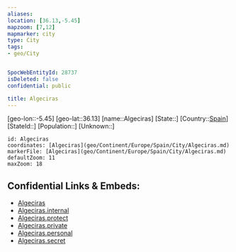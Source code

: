 ```yaml
---
aliases: 
location: [36.13,-5.45]
mapzoom: [7,12] 
mapmarker: city 
type: City
tags:
- geo/City


SpocWebEntityId: 28737
isDeleted: false
confidential: public

title: Algeciras
---
```

[geo-lon::-5.45]
[geo-lat::36.13]
[name::Algeciras]
[State::]
[Country::[Spain](geo/Continent/Europe/Spain.md)]
[StateId::]
[Population::]
[Unknown::]


```leaflet
id: Algeciras
coordinates: [Algeciras](geo/Continent/Europe/Spain/City/Algeciras.md)
markerFile: [Algeciras](geo/Continent/Europe/Spain/City/Algeciras.md)
defaultZoom: 11 
maxZoom: 18
```


## Confidential Links & Embeds: 
- [Algeciras](../../../../../../_public/geo/Continent/Europe/Spain/City/Algeciras.md) 
- [Algeciras.internal](../../../../../../_internal/geo/Continent/Europe/Spain/City/Algeciras.internal.md) 
- [Algeciras.protect](../../../../../../_protect/geo/Continent/Europe/Spain/City/Algeciras.protect.md) 
- [Algeciras.private](../../../../../../_private/geo/Continent/Europe/Spain/City/Algeciras.private.md) 
- [Algeciras.personal](../../../../../../_personal/geo/Continent/Europe/Spain/City/Algeciras.personal.md) 
- [Algeciras.secret](../../../../../../_secret/geo/Continent/Europe/Spain/City/Algeciras.secret.md) 

